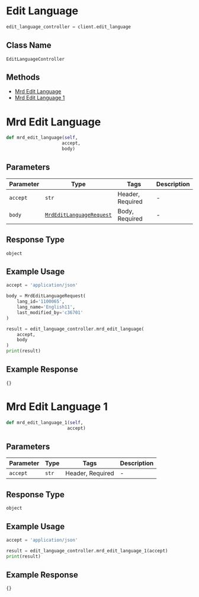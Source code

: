 # Edit Language

```python
edit_language_controller = client.edit_language
```

## Class Name

`EditLanguageController`

## Methods

* [Mrd Edit Language](../../doc/controllers/edit-language.md#mrd-edit-language)
* [Mrd Edit Language 1](../../doc/controllers/edit-language.md#mrd-edit-language-1)


# Mrd Edit Language

```python
def mrd_edit_language(self,
                     accept,
                     body)
```

## Parameters

| Parameter | Type | Tags | Description |
|  --- | --- | --- | --- |
| `accept` | `str` | Header, Required | - |
| `body` | [`MrdEditLanguageRequest`](../../doc/models/mrd-edit-language-request.md) | Body, Required | - |

## Response Type

`object`

## Example Usage

```python
accept = 'application/json'

body = MrdEditLanguageRequest(
    lang_id='1100065',
    lang_name='English11',
    last_modified_by='c36701'
)

result = edit_language_controller.mrd_edit_language(
    accept,
    body
)
print(result)
```

## Example Response

```
{}
```


# Mrd Edit Language 1

```python
def mrd_edit_language_1(self,
                       accept)
```

## Parameters

| Parameter | Type | Tags | Description |
|  --- | --- | --- | --- |
| `accept` | `str` | Header, Required | - |

## Response Type

`object`

## Example Usage

```python
accept = 'application/json'

result = edit_language_controller.mrd_edit_language_1(accept)
print(result)
```

## Example Response

```
{}
```

